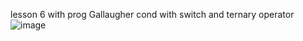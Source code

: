 lesson 6 with prog Gallaugher cond with switch and ternary operator
![image](https://github.com/user-attachments/assets/8ba15507-10f8-41df-af8f-d5fae75cd476)
